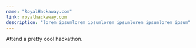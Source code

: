 ```yaml
---
name: "RoyalHackaway.com"
link: royalhackaway.com
description: "lorem ipsumlorem ipsumlorem ipsumlorem ipsumlorem ipsum"
---
```

Attend a pretty cool hackathon.
